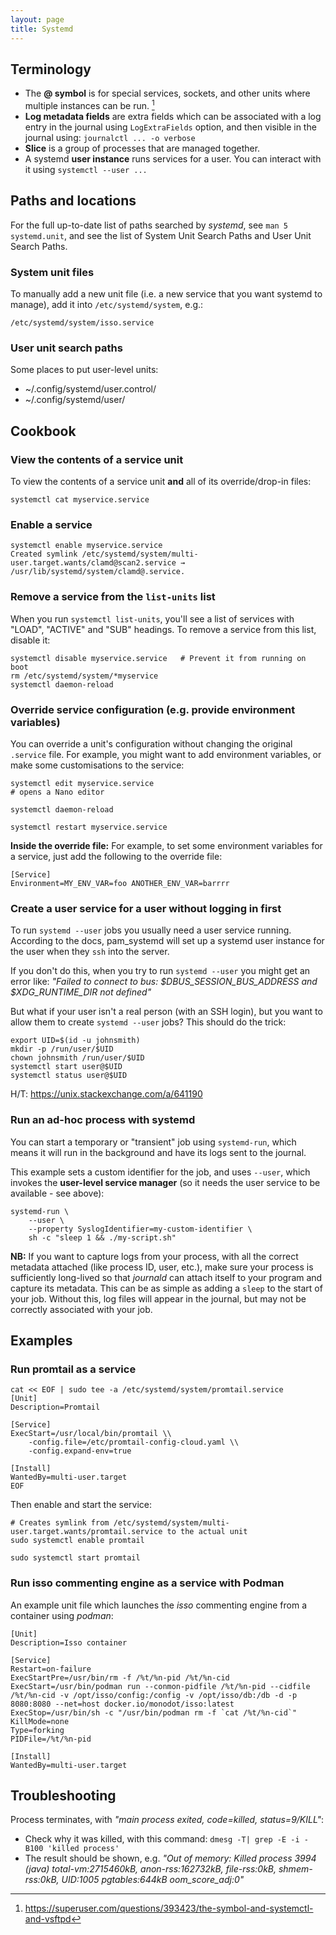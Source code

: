 ```yaml
---
layout: page
title: Systemd
---
```


## Terminology

- The **@ symbol** is for special services, sockets, and other units where multiple instances can be run. [^1]
- **Log metadata fields** are extra fields which can be associated with a log entry in the journal using `LogExtraFields` option, and then visible in the journal using: `journalctl ... -o verbose`
- **Slice** is a group of processes that are managed together.
- A systemd **user instance** runs services for a user. You can interact with it using `systemctl --user ...` 

## Paths and locations

For the full up-to-date list of paths searched by _systemd_, see `man 5 systemd.unit`, and see the list of System Unit Search Paths and User Unit Search Paths.

### System unit files

To manually add a new unit file (i.e. a new service that you want systemd to manage), add it into `/etc/systemd/system`, e.g.:

```
/etc/systemd/system/isso.service
```

### User unit search paths

Some places to put user-level units:

- ~/.config/systemd/user.control/
- ~/.config/systemd/user/

## Cookbook

### View the contents of a service unit

To view the contents of a service unit **and** all of its override/drop-in files:

```
systemctl cat myservice.service
```

### Enable a service

```
systemctl enable myservice.service
Created symlink /etc/systemd/system/multi-user.target.wants/clamd@scan2.service → /usr/lib/systemd/system/clamd@.service.
```

### Remove a service from the `list-units` list

When you run `systemctl list-units`, you'll see a list of services with "LOAD", "ACTIVE" and "SUB" headings. To remove a service from this list, disable it:

```shell
systemctl disable myservice.service   # Prevent it from running on boot
rm /etc/systemd/system/*myservice
systemctl daemon-reload               
```

### Override service configuration (e.g. provide environment variables)

You can override a unit's configuration without changing the original `.service` file. For example, you might want to add environment variables, or make some customisations to the service:

```
systemctl edit myservice.service
# opens a Nano editor

systemctl daemon-reload

systemctl restart myservice.service
```

**Inside the override file:** For example, to set some environment variables for a service, just add the following to the override file:

```
[Service]
Environment=MY_ENV_VAR=foo ANOTHER_ENV_VAR=barrrr
```

### Create a user service for a user without logging in first

To run `systemd --user` jobs you usually need a user service running. According to the docs, pam_systemd will set up a systemd user instance for the user when they `ssh` into the server.

If you don't do this, when you try to run `systemd --user` you might get an error like: _"Failed to connect to bus: $DBUS_SESSION_BUS_ADDRESS and $XDG_RUNTIME_DIR not defined"_

But what if your user isn't a real person (with an SSH login), but you want to allow them to create `systemd --user` jobs? This should do the trick:

```
export UID=$(id -u johnsmith)
mkdir -p /run/user/$UID
chown johnsmith /run/user/$UID
systemctl start user@$UID
systemctl status user@$UID
```

H/T: https://unix.stackexchange.com/a/641190


### Run an ad-hoc process with systemd

You can start a temporary or "transient" job using `systemd-run`, which means it will run in the background and have its logs sent to the journal. 

This example sets a custom identifier for the job, and uses `--user`, which invokes the **user-level service manager** (so it needs the user service to be available - see above):

```
systemd-run \
    --user \
    --property SyslogIdentifier=my-custom-identifier \
    sh -c "sleep 1 && ./my-script.sh"
```

**NB:** If you want to capture logs from your process, with all the correct metadata attached (like process ID, user, etc.), make sure your process is sufficiently long-lived so that _journald_ can attach itself to your program and capture its metadata. This can be as simple as adding a `sleep` to the start of your job. Without this, log files will appear in the journal, but may not be correctly associated with your job.

## Examples

### Run promtail as a service

```
cat << EOF | sudo tee -a /etc/systemd/system/promtail.service
[Unit]
Description=Promtail

[Service]
ExecStart=/usr/local/bin/promtail \\
    -config.file=/etc/promtail-config-cloud.yaml \\
    -config.expand-env=true

[Install]
WantedBy=multi-user.target
EOF
```

Then enable and start the service:

```
# Creates symlink from /etc/systemd/system/multi-user.target.wants/promtail.service to the actual unit
sudo systemctl enable promtail

sudo systemctl start promtail
```

### Run isso commenting engine as a service with Podman

An example unit file which launches the _isso_ commenting engine from a container using _podman_:

```
[Unit]
Description=Isso container

[Service]
Restart=on-failure
ExecStartPre=/usr/bin/rm -f /%t/%n-pid /%t/%n-cid
ExecStart=/usr/bin/podman run --conmon-pidfile /%t/%n-pid --cidfile /%t/%n-cid -v /opt/isso/config:/config -v /opt/isso/db:/db -d -p 8080:8080 --net=host docker.io/monodot/isso:latest
ExecStop=/usr/bin/sh -c "/usr/bin/podman rm -f `cat /%t/%n-cid`"
KillMode=none
Type=forking
PIDFile=/%t/%n-pid

[Install]
WantedBy=multi-user.target
```

## Troubleshooting

Process terminates, with _"main process exited, code=killed, status=9/KILL"_:

- Check why it was killed, with this command: `dmesg -T| grep -E -i -B100 'killed process'`
- The result should be shown, e.g. _"Out of memory: Killed process 3994 (java) total-vm:2715460kB, anon-rss:162732kB, file-rss:0kB, shmem-rss:0kB, UID:1005 pgtables:644kB oom_score_adj:0"_

[^1]: https://superuser.com/questions/393423/the-symbol-and-systemctl-and-vsftpd
